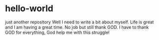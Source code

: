 # hello-world
just another repository
Well I need to write a bit about myself. Life is great and I am having a great time. No job but still thank GOD. I have to thank GOD for everything, God help me with this struggle!
